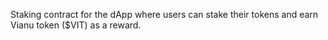 Staking contract for the dApp where users can stake their tokens and earn Vianu token ($VIT) as a reward. 

